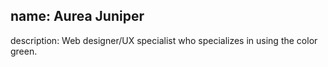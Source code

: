 name: Aurea Juniper
-----
description: Web designer/UX specialist who specializes in using the color green.
